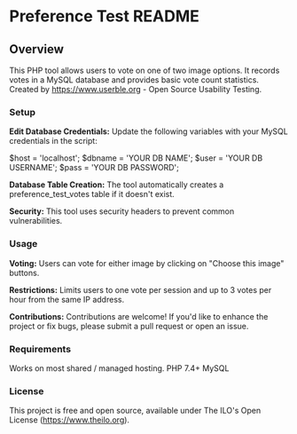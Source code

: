 # Preference Test README

## Overview
This PHP tool allows users to vote on one of two image options. It records votes in a MySQL database and provides basic vote count statistics. Created by https://www.userble.org - Open Source Usability Testing.

### Setup

**Edit Database Credentials:** Update the following variables with your MySQL credentials in the script:

$host = 'localhost';
$dbname = 'YOUR DB NAME';
$user = 'YOUR DB USERNAME';
$pass = 'YOUR DB PASSWORD';

**Database Table Creation:** The tool automatically creates a preference_test_votes table if it doesn't exist.

**Security:** This tool uses security headers to prevent common vulnerabilities.

### Usage

**Voting:** Users can vote for either image by clicking on "Choose this image" buttons.

**Restrictions:** Limits users to one vote per session and up to 3 votes per hour from the same IP address.

**Contributions:** Contributions are welcome! If you'd like to enhance the project or fix bugs, please submit a pull request or open an issue.

### Requirements
Works on most shared / managed hosting.
PHP 7.4+
MySQL

### License
This project is free and open source, available under The ILO's Open License (https://www.theilo.org).
